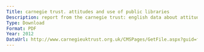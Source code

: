 ```yaml
---
Title: carnegie trust. attitudes and use of public libraries
Description: report from the carnegie trust: english data about attitudes to and use of public libraries. 
Type: Download
Format: PDF
Year: 2012
DataUrl: http://www.carnegieuktrust.org.uk/CMSPages/GetFile.aspx?guid=f368e6c5-122f-4cf7-909e-9bac6978ea78
---
```

